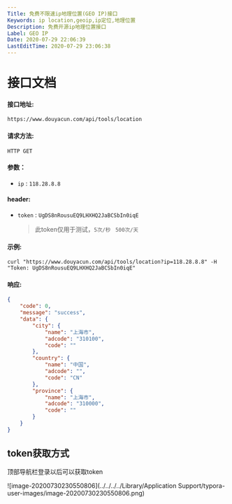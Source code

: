 ```yaml
---
Title: 免费不限速ip地理位置(GEO IP)接口
Keywords: ip location,geoip,ip定位,地理位置
Description: 免费开源ip地理位置接口
Label: GEO IP
Date: 2020-07-29 22:06:39
LastEditTime: 2020-07-29 23:06:38
---
```


# 接口文档

#### 接口地址:

 `https://www.douyacun.com/api/tools/location`

#### 请求方法:  

`HTTP GET`

#### 参数：

- `ip` :  `118.28.8.8`

#### header:

- `token` : `UgDS8nRousuEQ9LHXHQ2JaBCSbIn0iqE`

  > 此token仅用于测试，`5次/秒 `  `500次/天`

#### 示例:

 `curl "https://www.douyacun.com/api/tools/location?ip=118.28.8.8" -H "Token: UgDS8nRousuEQ9LHXHQ2JaBCSbIn0iqE"`

#### 响应:

```json
{
    "code": 0,
    "message": "success",
    "data": {
        "city": {
            "name": "上海市",
            "adcode": "310100",
            "code": ""
        },
        "country": {
            "name": "中国",
            "adcode": "",
            "code": "CN"
        },
        "province": {
            "name": "上海市",
            "adcode": "310000",
            "code": ""
        }
    }
}
```



## token获取方式

顶部导航栏登录以后可以获取token

![image-20200730230550806](../../../../Library/Application Support/typora-user-images/image-20200730230550806.png)



